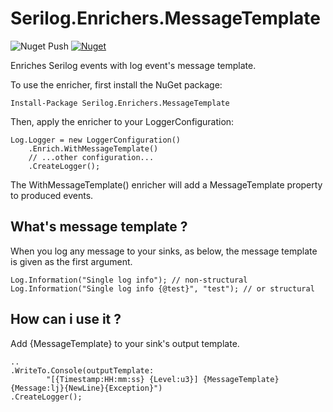 ﻿# Serilog.Enrichers.MessageTemplate

![Nuget Push](https://github.com/bduman/serilog-enrichers-message-template/workflows/Nuget%20Push/badge.svg) [![Nuget](https://img.shields.io/nuget/v/Serilog.Enrichers.MessageTemplate)](https://www.nuget.org/packages/Serilog.Enrichers.MessageTemplate/)

Enriches Serilog events with log event's message template.

To use the enricher, first install the NuGet package:

```
Install-Package Serilog.Enrichers.MessageTemplate
```

Then, apply the enricher to your LoggerConfiguration:

```
Log.Logger = new LoggerConfiguration()
    .Enrich.WithMessageTemplate()
    // ...other configuration...
    .CreateLogger();
```

The WithMessageTemplate() enricher will add a MessageTemplate property to produced events.

## What's message template ?

When you log any message to your sinks, as below, the message template is given as the first argument.

```
Log.Information("Single log info"); // non-structural
Log.Information("Single log info {@test}", "test"); // or structural
```

## How can i use it ?

Add {MessageTemplate} to your sink's output template.

```
..
.WriteTo.Console(outputTemplate:
        "[{Timestamp:HH:mm:ss} {Level:u3}] {MessageTemplate} {Message:lj}{NewLine}{Exception}")
.CreateLogger();
```